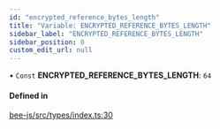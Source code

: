 ```yaml
---
id: "encrypted_reference_bytes_length"
title: "Variable: ENCRYPTED_REFERENCE_BYTES_LENGTH"
sidebar_label: "ENCRYPTED_REFERENCE_BYTES_LENGTH"
sidebar_position: 0
custom_edit_url: null
---
```


• `Const` **ENCRYPTED\_REFERENCE\_BYTES\_LENGTH**: ``64``

#### Defined in

[bee-js/src/types/index.ts:30](https://github.com/ethersphere/bee-js/blob/5b112bf/src/types/index.ts#L30)
